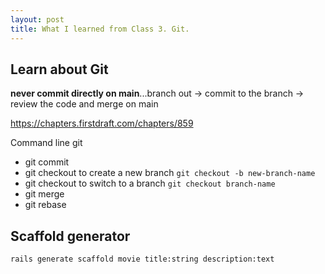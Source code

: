 ```yaml
---
layout: post
title: What I learned from Class 3. Git.
---
```


## Learn about Git

**never commit directly on main**...branch out -> commit to the branch -> review the code and merge on main

https://chapters.firstdraft.com/chapters/859

Command line git
- git commit
- git checkout to create a new branch `git checkout -b new-branch-name`
- git checkout to switch to a branch `git checkout branch-name`
- git merge
- git rebase

## Scaffold generator

`rails generate scaffold movie title:string description:text`
